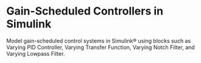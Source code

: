 # **Gain-Scheduled Controllers in Simulink**

Model gain-scheduled control systems in Simulink® using blocks such as Varying PID Controller, Varying Transfer Function, Varying Notch Filter, and Varying Lowpass Filter.
